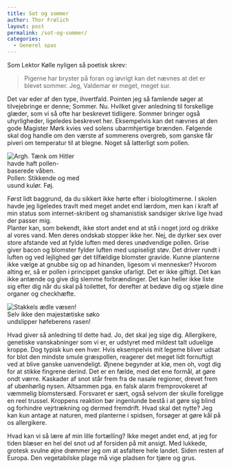 ```yaml
---
title: Sot og sommer
author: Thor Frølich
layout: post
permalink: /sot-og-sommer/
categories:
  - Generel spas
---
```

Som Lektor Kølle nyligen så poetisk skrev: 

> Pigerne har bryster på foran og iøvrigt kan det nævnes at det er blevet sommer. Jeg, Valdemar er meget, meget sur.

Det var eder af den type, ihvertfald. Pointen jeg så famlende søger at tilvejebringe er denne; Sommer. Nu. Hvilket giver anledning til forskellige glæder, som vi så ofte har beskrevet tidligere. Sommer bringer også uhyrligheder, ligeledes beskrevet her. Eksempelvis kan det nævnes at den gode Magister Mørk kvies ved solens ubarmhjertige brænden. Følgende skal dog handle om den værste af sommerens overgreb, som ganske får piveri om temperatur til at blegne. Noget så latterligt som pollen.

<div class="bitImage bitRight" style="width: 168px">
  <img src="http://www.abekat.net/images/pollen_01.gif" alt="Argh. Tænk om Hitler havde haft pollen-baserede våben." /><br /> Pollen: Stikkende og med usund kulør. Føj.
</div>

Først lidt baggrund, da du sikkert ikke hørte efter i biologitimerne. I skolen havde jeg ligeledes travlt med meget andet end lærdom, men kan i kraft af min status som internet-skribent og shamanistisk sandsiger skrive lige hvad der passer mig.  
Planter kan, som bekendt, ikke stort andet end at stå i noget jord og drikke al vores vand. Men deres ondskab stopper ikke her. Nej, de dyrker sex over store afstande ved at fylde luften med deres unødvendige pollen. Grise giver bacon og blomster fylder luften med uspiseligt støv. Det driver rundt i luften og ved lejlighed gør det tilfældige blomster gravide. Kunne planterne ikke vælge at gnubbe sig op ad hinanden, ligesom vi mennesker? Hvorom alting er, så er pollen i princippet ganske ufarligt. Det er ikke giftigt. Det kan ikke antænde og give dig slemme forbrændinger. Det kan heller ikke liste sig efter dig når du skal på toilettet, for derefter at bedøve dig og stjæle dine organer og checkhæfte.

<div class="bitImage bitLeft" style="width: 238px">
  <img src="http://www.abekat.net/images/snot_01.jpg" alt="Stakkels ædle væsen!" /><br /> Selv ikke den majestætiske søko undslipper høfeberens rasen!
</div>

Hvad giver så anledning til dette had. Jo, det skal jeg sige dig. Allergikere, genetiske vanskabninger som vi er, er udstyret med mildest talt uduelige kroppe. Dog typisk kun een hver. Hvis eksempelvis mit legeme bliver udsat for blot den mindste smule græspollen, reagerer det meget lidt fornuftigt ved at blive ganske uanvendeligt. Øjnene begynder at klø, men oh, vogt dig for at stikke fingrene derind. Det er en fælde, med det ene formål, at gøre ondt værre. Kaskader af snot står frem fra de nasale regioner, drevet frem af ubønhørlig nysen. Altsammen pga. en falsk alarm fremprovokeret af væmmelig blomstersæd. Forsvaret er sært, også selvom der skulle foreligge en reel trussel. Kroppens reaktion bør ingenlunde bestå i at gøre sig blind og forhindre vejrtrækning og dermed fremdrift. Hvad skal det nytte? Jeg kan kun antage at naturen, med planterne i spidsen, forsøger at gøre kål på os allergikere.

Hvad kan vi så lære af min lille fortælling? Ikke meget andet end, at jeg for tiden blæser en hel del snot ud af forsiden på mit ansigt. Med lukkede, grotesk svulne øjne drømmer jeg om at asfaltere hele landet. Siden resten af Europa. Den vegetabilske plage må vige pladsen for tjære og grus.
